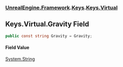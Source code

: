 ### [UnrealEngine.Framework](./UnrealEngine-Framework.md 'UnrealEngine.Framework').[Keys](./Keys.md 'UnrealEngine.Framework.Keys').[Keys.Virtual](./Keys-Virtual.md 'UnrealEngine.Framework.Keys.Virtual')
## Keys.Virtual.Gravity Field
  
```csharp
public const string Gravity = Gravity;
```
#### Field Value
[System.String](https://docs.microsoft.com/en-us/dotnet/api/System.String 'System.String')  
